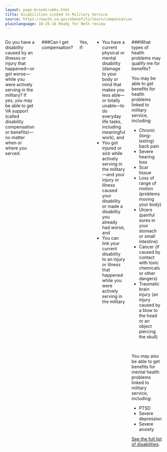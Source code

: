 ```yaml
---
layout: page-breadcrumbs.html
title: Disabilities Linked to Military Service
source: https://eauth.va.gov/ebenefits/learn/compensation
plainlanguage: 10-25-16 Ready for Beth review
---
```



<div class="section one" markdown="0">
<div class="primary" markdown="0">
<div class="row" markdown="0">
<div class="small-12 columns usa-content" markdown="1">

Do you have a disability caused by an illnesss or injury that happened—or got worse—while you were actively serving in the military? If yes, you may be able to get VA support (called disability compensation or benefits)—no matter when or where you served. 

###Can I get compensation?

Yes, if:

- You have a current physical or mental disability (damage to your body or mind that makes you less able—or totally unable—to do everyday life tasks, including meaningful work), and
- You got injured or sick while actively serving in the military—and your injury or illness caused your disability or made a disability you already had worse, and 
- You can link your current disability to an injury or illness that happened while you were actively serving in the military

<div class="call-out" markdown="1">

###What types of health problems may qualify me for benefits?

You may be able to get benefits for health problems linked to military service, including:

- Chronic (long-lasting) back pain
- Severe hearing loss
- Scar tissue
- Loss of range of motion (problems moving your body)
- Ulcers (painful sores in your stomach or small intestine)
- Cancer (if caused by contact with toxic chemicals or other dangers)
- Traumatic brain injury (an injury caused by a blow to the head or an object piercing the skull)

<br>

You may also be able to get benefits for mental health problems linked to military service, including:

- PTSD
- Severe depression
- Severe anxiety

[See the full list of disabilities](http://www.benefits.va.gov/warms/bookc.asp).
</div>

</div>
</div>
</div>

</div>
